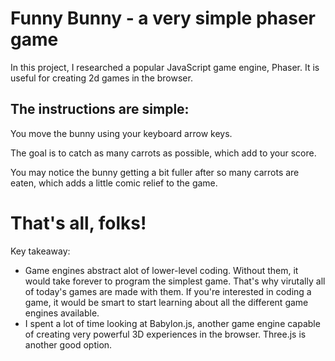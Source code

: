 # Funny Bunny - a very simple phaser game

In this project, I researched a popular JavaScript game engine, Phaser. It is useful for creating 2d games in the browser. 

## The instructions are simple: 
You move the bunny using your keyboard arrow keys. 

The goal is to catch as many carrots as possible, which add to your score. 

You may notice the bunny getting a bit fuller after so many carrots are eaten, which adds a little comic relief to the game.

# That's all, folks! 

Key takeaway:

- Game engines abstract alot of lower-level coding. Without them, it would take forever to program the simplest game. That's why virutally all of today's games are made with them. If you're interested in coding a game, it would be smart to start learning about all the different game engines available. 
- I spent a lot of time looking at Babylon.js, another game engine capable of creating very powerful 3D experiences in the browser. Three.js is another good option. 



